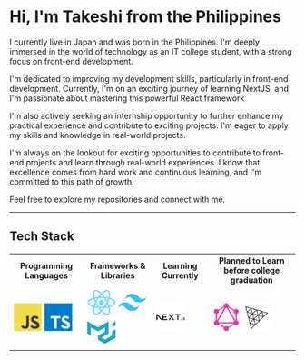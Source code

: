 <h1>Hi, I'm Takeshi from the Philippines</h1>

<p>I currently live in Japan and was born in the Philippines. I'm deeply immersed in the world of technology as an IT college student, with a strong focus on front-end development.</p>

<p>I'm dedicated to improving my development skills, particularly in front-end development. Currently, I'm on an exciting journey of learning NextJS, and I'm passionate about mastering this powerful React framework</p>

<p>I'm also actively seeking an internship opportunity to further enhance my practical experience and contribute to exciting projects. I'm eager to apply my skills and knowledge in real-world projects.</p>

<p>I'm always on the lookout for exciting opportunities to contribute to front-end projects and learn through real-world experiences. I know that excellence comes from hard work and continuous learning, and I'm committed to this path of growth.</p>

<p>Feel free to explore my repositories and connect with me.</p>

<hr>

<h2>Tech Stack</h2>

<table>
    <tr>
      <th>Programming Languages</th>
      <th>Frameworks & Libraries</th>
      <th>Learning Currently</th>
      <th>Planned to Learn before college graduation</th>
    </tr>
    <tr>
      <td><img height="50" width="50" src="https://github.com/devicons/devicon/blob/master/icons/javascript/javascript-original.svg" /> <img height="50" width="50" src="https://github.com/devicons/devicon/blob/master/icons/typescript/typescript-original.svg" /></td>
      <td><img height="50" width="50" src="https://github.com/devicons/devicon/blob/master/icons/react/react-original.svg" /> <img width="50" height="50" src="https://github.com/devicons/devicon/blob/master/icons/tailwindcss/tailwindcss-plain.svg" /> <img width="50" height="50" src="https://github.com/devicons/devicon/blob/master/icons/materialui/materialui-plain.svg" /></td>
      <td><img height="50" width="50" src="https://github.com/devicons/devicon/blob/master/icons/nextjs/nextjs-original-wordmark.svg" /></td>
      <td><img height="50" width="50" src="https://github.com/devicons/devicon/blob/master/icons/graphql/graphql-plain.svg" /> <img height="50" width="50" src="https://github.com/devicons/devicon/blob/master/icons/threejs/threejs-original.svg" /></td>
    </tr>
</table>
